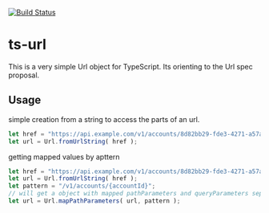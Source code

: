 [![Build Status](https://travis-ci.org/atothek1/ts-url.svg?branch=master)](https://travis-ci.org/atothek1/ts-url)
# ts-url
This is a very simple Url object for TypeScript.
Its orienting to the Url spec proposal.
## Usage
simple creation from a string to access the parts of an url.

```javascript 1.8
let href = "https://api.example.com/v1/accounts/8d82bb29-fde3-4271-a57a-f4b702f3b734";
let url = Url.fromUrlString( href );
```
getting mapped values by apttern
```javascript 1.8
let href = "https://api.example.com/v1/accounts/8d82bb29-fde3-4271-a57a-f4b702f3b734?orders=true";
let url = Url.fromUrlString( href );
let pattern = "/v1/accounts/{accountId}";
// will get a object with mapped pathParameters and queryParameters seperated
let url = Url.mapPathParameters( url, pattern );
```